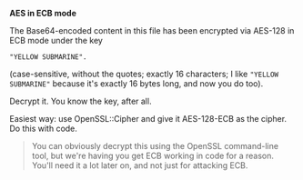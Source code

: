 **AES in ECB mode**

The Base64-encoded content in this file has been encrypted via AES-128 in ECB mode under the key

`"YELLOW SUBMARINE".`

(case-sensitive, without the quotes; exactly 16 characters; I like `"YELLOW SUBMARINE"` because it's exactly 16 bytes long, and now you do too).

Decrypt it. You know the key, after all.

Easiest way: use OpenSSL::Cipher and give it AES-128-ECB as the cipher.
Do this with code.

>You can obviously decrypt this using the OpenSSL command-line tool, but we're having you get ECB working in code for a reason. You'll need it a lot later on, and not just for attacking ECB.
